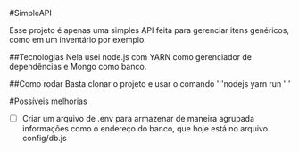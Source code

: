 #SimpleAPI

Esse projeto é apenas uma simples API feita para gerenciar itens genéricos, como em um inventário por exemplo. 

##Tecnologias
Nela usei node.js com YARN como gerenciador de dependências e Mongo como banco. 

##Como rodar
Basta clonar o projeto e usar o comando 
'''nodejs
yarn run
'''

#Possíveis melhorias
-  [ ] Criar um arquivo de .env para armazenar de maneira agrupada informações como o endereço do banco, que hoje está no arquivo config/db.js